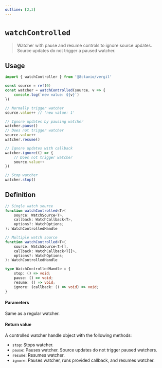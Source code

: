 ```yaml
---
outline: [2,3]
---
```


# `watchControlled`

> Watcher with pause and resume controls to ignore source updates. Source updates do not trigger a paused watcher.

## Usage

```js
import { watchController } from '@8ctavio/vergil'

const source = ref(0)
const watcher = watchControlled(source, v => {
    console.log(`new value: ${v}`)
})

// Normally trigger watcher
source.value++ // 'new value: 1'

// Ignore updates by pausing watcher
watcher.pause()
// Does not trigger watcher
source.value++
watcher.resume()

// Ignore updates with callback
watcher.ignore(() => {
    // Does not trigger watcher
    source.value++
})

// Stop watcher
watcher.stop()
```

## Definition

```ts
// Single watch source
function watchControlled<T>(
    source: WatchSource<T>,
    callback: WatchCallback<T>,
    options?: WatchOptions;
): WatchControlledHandle

// Multiple watch source
function watchControlled<T>(
    source: WatchSource<T>[],
    callback: WatchCallback<T[]>,
    options?: WatchOptions;
): WatchControlledHandle

type WatchControlledHandle = {
    stop: () => void;
    pause: () => void;
    resume: () => void;
    ignore: (callback: () => void) => void;
}
```

#### Parameters

Same as a regular watcher.

#### Return value

A controlled watcher handle object with the following methods:

- `stop`: Stops watcher.
- `pause`: Pauses watcher. Source updates do not trigger paused watchers.
- `resume`: Resumes watcher.
- `ignore`: Pauses watcher, runs provided callback, and resumes watcher.